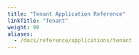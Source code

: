 ```yaml
---
title: "Tenant Application Reference"
linkTitle: "Tenant"
weight: 90
aliases:
  - /docs/reference/applications/tenant
---
```


